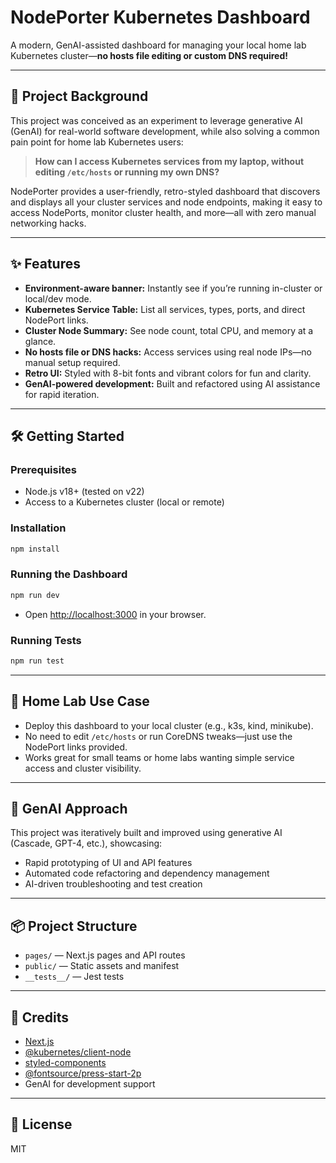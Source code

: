 # NodePorter Kubernetes Dashboard

A modern, GenAI-assisted dashboard for managing your local home lab Kubernetes cluster—**no hosts file editing or custom DNS required!**

---

## 🚀 Project Background

This project was conceived as an experiment to leverage generative AI (GenAI) for real-world software development, while also solving a common pain point for home lab Kubernetes users:

> **How can I access Kubernetes services from my laptop, without editing `/etc/hosts` or running my own DNS?**

NodePorter provides a user-friendly, retro-styled dashboard that discovers and displays all your cluster services and node endpoints, making it easy to access NodePorts, monitor cluster health, and more—all with zero manual networking hacks.

---

## ✨ Features

- **Environment-aware banner:** Instantly see if you’re running in-cluster or local/dev mode.
- **Kubernetes Service Table:** List all services, types, ports, and direct NodePort links.
- **Cluster Node Summary:** See node count, total CPU, and memory at a glance.
- **No hosts file or DNS hacks:** Access services using real node IPs—no manual setup required.
- **Retro UI:** Styled with 8-bit fonts and vibrant colors for fun and clarity.
- **GenAI-powered development:** Built and refactored using AI assistance for rapid iteration.

---

## 🛠️ Getting Started

### Prerequisites
- Node.js v18+ (tested on v22)
- Access to a Kubernetes cluster (local or remote)

### Installation
```sh
npm install
```

### Running the Dashboard
```sh
npm run dev
```
- Open [http://localhost:3000](http://localhost:3000) in your browser.

### Running Tests
```sh
npm run test
```

---

## 🏡 Home Lab Use Case
- Deploy this dashboard to your local cluster (e.g., k3s, kind, minikube).
- No need to edit `/etc/hosts` or run CoreDNS tweaks—just use the NodePort links provided.
- Works great for small teams or home labs wanting simple service access and cluster visibility.

---

## 🤖 GenAI Approach
This project was iteratively built and improved using generative AI (Cascade, GPT-4, etc.), showcasing:
- Rapid prototyping of UI and API features
- Automated code refactoring and dependency management
- AI-driven troubleshooting and test creation

---

## 📦 Project Structure
- `pages/` — Next.js pages and API routes
- `public/` — Static assets and manifest
- `__tests__/` — Jest tests

---

## 🙏 Credits
- [Next.js](https://nextjs.org/)
- [@kubernetes/client-node](https://github.com/kubernetes-client/javascript)
- [styled-components](https://styled-components.com/)
- [@fontsource/press-start-2p](https://fontsource.org/fonts/press-start-2p)
- GenAI for development support

---

## 📝 License
MIT

